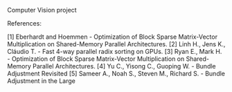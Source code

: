 Computer Vision project

References:

[1] Eberhardt and Hoemmen - Optimization of Block Sparse Matrix-Vector Multiplication on Shared-Memory
Parallel Architectures.
[2] Linh H., Jens K.,  Cláudio T. - Fast 4-way parallel radix sorting on GPUs.
[3] Ryan E., Mark H. - Optimization of Block Sparse Matrix-Vector Multiplication on Shared-Memory Parallel Architectures.
[4] Yu C., Yisong C., Guoping W. - Bundle Adjustment Revisited
[5] Sameer A., Noah S., Steven M., Richard S. - Bundle Adjustment in the Large
